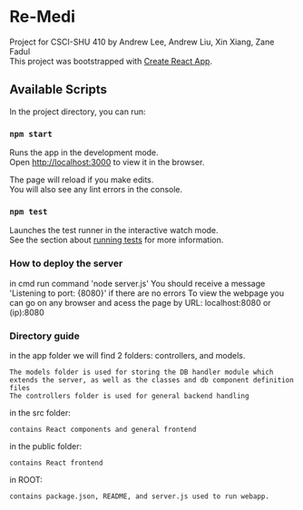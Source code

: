 # Re-Medi
Project for CSCI-SHU 410 by Andrew Lee, Andrew Liu, Xin Xiang, Zane Fadul\
This project was bootstrapped with [Create React App](https://github.com/facebook/create-react-app).

## Available Scripts

In the project directory, you can run:

### `npm start`

Runs the app in the development mode.\
Open [http://localhost:3000](http://localhost:3000) to view it in the browser.

The page will reload if you make edits.\
You will also see any lint errors in the console.

### `npm test`

Launches the test runner in the interactive watch mode.\
See the section about [running tests](https://facebook.github.io/create-react-app/docs/running-tests) for more information.

### How to deploy the server

in cmd run command 'node server.js'
You should receive a message 'Listening to port: {8080}' if there are no errors
To view the webpage you can go on any browser and acess the page by URL: localhost:8080 or (ip):8080

### Directory guide

in the app folder we will find 2 folders: controllers, and models.

	The models folder is used for storing the DB handler module which extends the server, as well as the classes and db component definition files
	The controllers folder is used for general backend handling

in the src folder:
	
	contains React components and general frontend

in the public folder:

	contains React frontend

in ROOT:

	contains package.json, README, and server.js used to run webapp.
